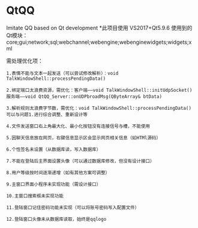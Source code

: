 # QtQQ
Imitate QQ based on Qt development
*此项目使用 VS2017+Qt5.9.6
 使用到的Qt模块：core;gui;network;sql;webchannel;webengine;webenginewidgets;widgets;xml

需处理优化项：

    1.表情不能与文本一起发送（可以尝试修改解析）：void TalkWindowShell::processPendingData()
  
    2.绑定端口太浪费资源，需优化：客户端——void TalkWindowShell::initUdpSocket()      服务端——void QtQQ_Server::onUDPbroadMsg(QByteArray& btData)
  
    3.解析规则太浪费字节数，需优化：void TalkWindowShell::processPendingData()    可以与问题1.进行综合调整、重新设计等
  
    4.文件发送窗口右上角最大化、最小化按钮没有连接信号与槽，不能使用
  
    5.因聊天信息放在网页，右键信息显示区会显示网页相关信息（如HTMl源码）
  
    6.个性签名未设置（从数据库读，写入数据库）
  
    7.不能在登陆后主界面设置头像（可以通过数据库修改，但没有设计接口）
  
    8.用户等级按时间逐渐递增（如有其他方案可调整）
  
    9.主窗口界面小程序未实现功能（需设计接口）
  
    10.主窗口搜索框未实现功能
  
    11.登陆窗口记住密码功能未实现（可以将账号密码写入配置文件）
  
    12.登陆窗口头像未从数据库读取，始终是qqlogo
    

